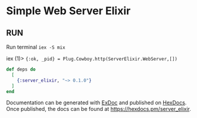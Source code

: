 # Simple Web Server Elixir

## RUN


Run terminal `iex -S mix` 

iex (1)> `{:ok, _pid} = Plug.Cowboy.http(ServerElixir.WebServer,[])`

```elixir
def deps do
  [
    {:server_elixir, "~> 0.1.0"}
  ]
end
```

Documentation can be generated with [ExDoc](https://github.com/elixir-lang/ex_doc)
and published on [HexDocs](https://hexdocs.pm). Once published, the docs can
be found at <https://hexdocs.pm/server_elixir>.

